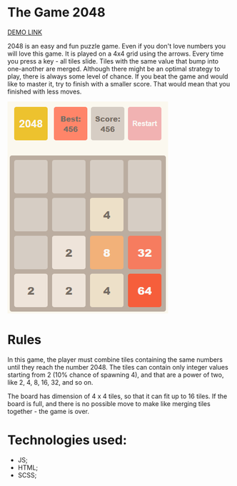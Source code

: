 # The Game 2048

  [DEMO LINK](https://proph7000.github.io/Game_2048/)

  2048 is an easy and fun puzzle game. Even if you don't love numbers you will love this game. It is played on a 4x4 grid using the arrows. Every time you press a key - all tiles slide. Tiles with the same value that bump into one-another are merged. Although there might be an optimal strategy to play, there is always some level of chance. If you beat the game and would like to master it, try to finish with a smaller score. That would mean that you finished with less moves.

  ![An example of the game](./2048.png)

# Rules
  In this game, the player must combine tiles containing the same numbers until they reach the number 2048. The tiles can contain only integer values starting from 2 (10% chance of spawning 4), and that are a power of two, like 2, 4, 8, 16, 32, and so on.

  The board has dimension of 4 x 4 tiles, so that it can fit up to 16 tiles. If the board is full, and there is no possible move to make like merging tiles together - the game is over.

# Technologies used:
  - JS;
  - HTML;
  - SCSS;
